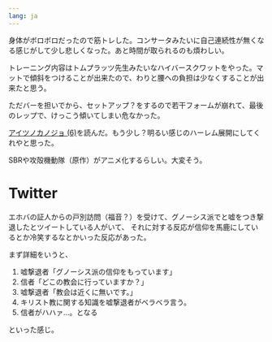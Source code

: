 ```yaml
---
lang: ja
---
```


身体がボロボロだったので筋トレした。コンサータみたいに自己連続性が無くなる感じがして少し悲しくなった。あと時間が取られるのも煩わしい。

トレーニング内容はトムプラッツ先生みたいなハイバースクワットをやった。マットで傾斜をつけることが出来たので、わりと腰への負担は少なくすることが出来たと思う。

ただバーを担いでから、セットアップ？をするので若干フォームが崩れて、最後のレップで、けっこう傾いてしまい危なかった。

[アイツノカノジョ (6)](https://amzn.asia/d/ctR7b4L)を読んだ。もう少し？明るい感じのハーレム展開にしてくれやと思った。

SBRや攻殻機動隊（原作）がアニメ化するらしい。大変そう。

# Twitter

エホバの証人からの戸別訪問（福音？）を受けて、グノーシス派でと嘘をつき撃退したとツイートしている人がいて、
それに対する反応が信仰を馬鹿にしているとか冷笑するなとかいった反応があった。

まず詳細をいうと、

1. 嘘撃退者「グノーシス派の信仰をもっています」
2. 信者「どこの教会に行っていますか？」
3. 嘘撃退者「教会は近くに無いです。」
4. キリスト教に関する知識を嘘撃退者がベラベラ言う。
5. 信者がハハァ…。となる

といった感じ。
